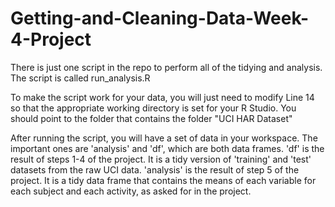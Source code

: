 # Getting-and-Cleaning-Data-Week-4-Project
There is just one script in the repo to perform all of the tidying and analysis.
The script is called run_analysis.R

To make the script work for your data, you will just need to modify Line 14 so that the appropriate working directory is set for your R Studio.  You should point to the folder that contains the folder "UCI HAR Dataset"

After running the script, you will have a set of data in your workspace.  The important ones are 'analysis' and 'df', which are both data frames.
'df' is the result of steps 1-4 of the project.  It is a tidy version of 'training' and 'test' datasets from the raw UCI data.
'analysis' is the result of step 5 of the project. It is a tidy data frame that contains the means of each variable for each subject and each activity, as asked for in the project.
